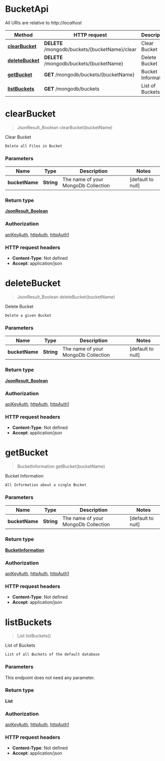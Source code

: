 # BucketApi

All URIs are relative to *http://localhost*

Method | HTTP request | Description
------------- | ------------- | -------------
[**clearBucket**](BucketApi.md#clearBucket) | **DELETE** /mongodb/buckets/{bucketName}/clear | Clear Bucket
[**deleteBucket**](BucketApi.md#deleteBucket) | **DELETE** /mongodb/buckets/{bucketName} | Delete Bucket
[**getBucket**](BucketApi.md#getBucket) | **GET** /mongodb/buckets/{bucketName} | Bucket Information
[**listBuckets**](BucketApi.md#listBuckets) | **GET** /mongodb/buckets | List of Buckets


<a name="clearBucket"></a>
# **clearBucket**
> JsonResult_Boolean clearBucket(bucketName)

Clear Bucket

    Delete all Files in Bucket

### Parameters

Name | Type | Description  | Notes
------------- | ------------- | ------------- | -------------
 **bucketName** | **String**| The name of your MongoDb Collection | [default to null]

### Return type

[**JsonResult_Boolean**](../Models/JsonResult_Boolean.md)

### Authorization

[apiKeyAuth](../README.md#apiKeyAuth), [httpAuth](../README.md#httpAuth), [httpAuth1](../README.md#httpAuth1)

### HTTP request headers

- **Content-Type**: Not defined
- **Accept**: application/json

<a name="deleteBucket"></a>
# **deleteBucket**
> JsonResult_Boolean deleteBucket(bucketName)

Delete Bucket

    Delete a given Bucket

### Parameters

Name | Type | Description  | Notes
------------- | ------------- | ------------- | -------------
 **bucketName** | **String**| The name of your MongoDb Collection | [default to null]

### Return type

[**JsonResult_Boolean**](../Models/JsonResult_Boolean.md)

### Authorization

[apiKeyAuth](../README.md#apiKeyAuth), [httpAuth](../README.md#httpAuth), [httpAuth1](../README.md#httpAuth1)

### HTTP request headers

- **Content-Type**: Not defined
- **Accept**: application/json

<a name="getBucket"></a>
# **getBucket**
> BucketInformation getBucket(bucketName)

Bucket Information

    All Information about a single Bucket

### Parameters

Name | Type | Description  | Notes
------------- | ------------- | ------------- | -------------
 **bucketName** | **String**| The name of your MongoDb Collection | [default to null]

### Return type

[**BucketInformation**](../Models/BucketInformation.md)

### Authorization

[apiKeyAuth](../README.md#apiKeyAuth), [httpAuth](../README.md#httpAuth), [httpAuth1](../README.md#httpAuth1)

### HTTP request headers

- **Content-Type**: Not defined
- **Accept**: application/json

<a name="listBuckets"></a>
# **listBuckets**
> List listBuckets()

List of Buckets

    List of all Buckets of the default database

### Parameters
This endpoint does not need any parameter.

### Return type

**List**

### Authorization

[apiKeyAuth](../README.md#apiKeyAuth), [httpAuth](../README.md#httpAuth), [httpAuth1](../README.md#httpAuth1)

### HTTP request headers

- **Content-Type**: Not defined
- **Accept**: application/json

